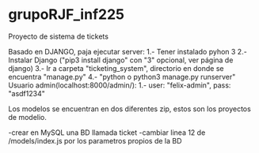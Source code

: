 # grupoRJF_inf225
Proyecto de sistema de tickets
 
Basado en DJANGO, paja ejecutar server:
	1.- Tener instalado pyhon 3
	2.- Instalar Django ("pip3 install django" con "3" opcional, ver página de django)
	3.- Ir a carpeta "ticketing_system", directorio en donde se encuentra "manage.py"
	4.- "python o python3 manage.py runserver" 
Usuario admin(localhost:8000/admin/):
	1.- user: "felix-admin", pass: "asdf1234"

Los modelos se encuentran en dos diferentes zip, estos son los proyectos de modelio.

-crear en MySQL una BD llamada ticket
-cambiar linea 12 de /models/index.js por los parametros propios de la BD
